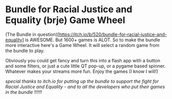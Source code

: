 # Bundle for Racial Justice and Equality (brje) Game Wheel
(The Bundle in question)[https://itch.io/b/520/bundle-for-racial-justice-and-equality] is AWESOME. But 1600+ games is ALOT. So to make the bundle more interactive here's a Game Wheel. It will select a random game from the bundle to play.

Obviously you could get fancy and turn this into a flash app with a button and some filters, or just a cute little QT pop-up, or a pygame based spinner. Whatever makes your streams more fun. Enjoy the games (I know I will!)

*special thanks to itch.io for putting up the bundle to support the fight for Racial Justice and Equality - and to all the developers who put
their games in the bundle !!!!!!*
